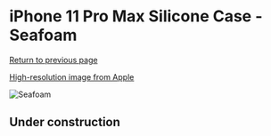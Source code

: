 # iPhone 11 Pro Max Silicone Case - Seafoam

[Return to previous page](/iphone_11)

[High-resolution image from Apple](https://store.storeimages.cdn-apple.com/8756/as-images.apple.com/is/MY152?wid=4500&hei=4500&fmt=png)

<div style="width: 500px"><img src="/everyphone/MY152.png" alt="Seafoam"></div>

## Under construction
